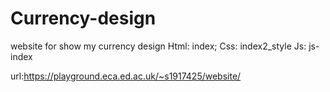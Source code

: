 # Currency-design
website for show my currency design
Html: index;
Css: index2_style
Js: js-index

url:https://playground.eca.ed.ac.uk/~s1917425/website/
